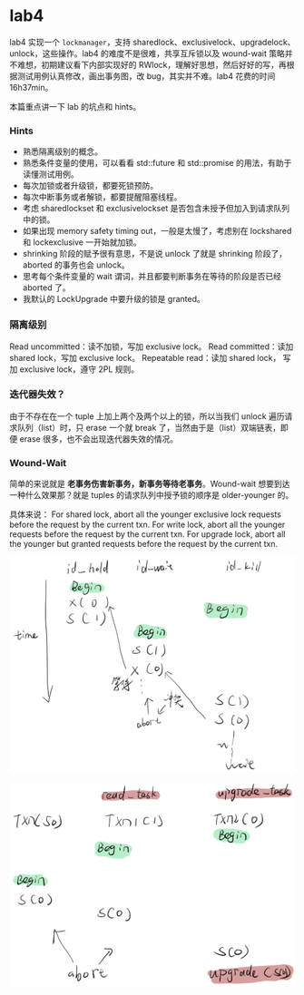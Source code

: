 # lab4

lab4 实现一个 `lockmanager`，支持 sharedlock、exclusivelock、upgradelock、unlock，这些操作。lab4 的难度不是很难，共享互斥锁以及 wound-wait 策略并不难想，初期建议看下内部实现好的 RWlock，理解好思想，然后好好的写，再根据测试用例认真修改，画出事务图，改 bug，其实并不难。lab4 花费的时间 16h37min。

本篇重点讲一下 lab 的坑点和 hints。

### Hints

- 熟悉隔离级别的概念。
- 熟悉条件变量的使用，可以看看 std::future 和 std::promise 的用法，有助于读懂测试用例。
- 每次加锁或者升级锁，都要死锁预防。
- 每次中断事务或者解锁，都要提醒阻塞线程。
- 考虑 sharedlockset 和 exclusivelockset 是否包含未授予但加入到请求队列中的锁。
- 如果出现 memory safety timing out，一般是太慢了，考虑别在 lockshared 和 lockexclusive 一开始就加锁。
- shrinking 阶段的赋予很有意思，不是说 unlock 了就是 shrinking 阶段了，aborted 的事务也会 unlock。
- 思考每个条件变量的 wait 谓词，并且都要判断事务在等待的阶段是否已经 aborted 了。
- 我默认的 LockUpgrade 中要升级的锁是 granted。

### 隔离级别

Read uncommitted：读不加锁，写加 exclusive lock。
Read committed：读加 shared lock，写加 exclusive lock。
Repeatable read：读加 shared lock， 写加 exclusive lock，遵守 2PL 规则。

### 迭代器失效？

由于不存在在一个 tuple 上加上两个及两个以上的锁，所以当我们 unlock 遍历请求队列（list）时，只 erase 一个就 break 了，当然由于是（list）双端链表，即便 erase 很多，也不会出现迭代器失效的情况。

### Wound-Wait

简单的来说就是 **老事务伤害新事务，新事务等待老事务**。Wound-wait 想要到达一种什么效果那？就是 tuples 的请求队列中授予锁的顺序是 older-younger 的。

具体来说：
For shared lock, abort all the younger exclusive lock requests before the request by the current txn.
For write lock, abort all the younger requests before the request by the current txn.
For upgrade lock, abort all the younger but granted requests before the request by the current txn.

![](../.gitbook/assets/wound-wait-exclusive.png)

![](../.gitbook/assets/wound-wait-upgrade.png)
